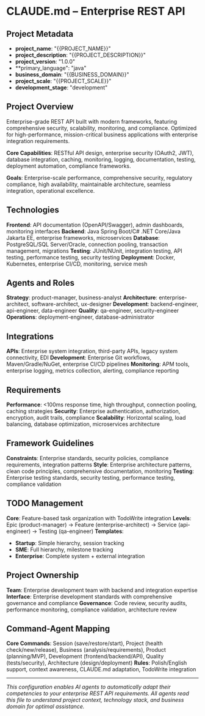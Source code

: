 # CLAUDE.md – Enterprise REST API

## Project Metadata
- **project_name**: "{{PROJECT_NAME}}"
- **project_description**: "{{PROJECT_DESCRIPTION}}"
- **project_version**: "1.0.0"
- **primary_language": "java"
- **business_domain**: "{{BUSINESS_DOMAIN}}"
- **project_scale**: "{{PROJECT_SCALE}}"
- **development_stage**: "development"

## Project Overview
Enterprise-grade REST API built with modern frameworks, featuring comprehensive security, scalability, monitoring, and compliance. Optimized for high-performance, mission-critical business applications with enterprise integration requirements.

**Core Capabilities**: RESTful API design, enterprise security (OAuth2, JWT), database integration, caching, monitoring, logging, documentation, testing, deployment automation, compliance frameworks.

**Goals**: Enterprise-scale performance, comprehensive security, regulatory compliance, high availability, maintainable architecture, seamless integration, operational excellence.

## Technologies
**Frontend**: API documentation (OpenAPI/Swagger), admin dashboards, monitoring interfaces
**Backend**: Java Spring Boot/C# .NET Core/Java Jakarta EE, enterprise frameworks, microservices
**Database**: PostgreSQL/SQL Server/Oracle, connection pooling, transaction management, migrations
**Testing**: JUnit/NUnit, integration testing, API testing, performance testing, security testing
**Deployment**: Docker, Kubernetes, enterprise CI/CD, monitoring, service mesh

## Agents and Roles
**Strategy**: product-manager, business-analyst
**Architecture**: enterprise-architect, software-architect, ux-designer
**Development**: backend-engineer, api-engineer, data-engineer
**Quality**: qa-engineer, security-engineer
**Operations**: deployment-engineer, database-administrator

## Integrations
**APIs**: Enterprise system integration, third-party APIs, legacy system connectivity, EDI
**Development**: Enterprise Git workflows, Maven/Gradle/NuGet, enterprise CI/CD pipelines
**Monitoring**: APM tools, enterprise logging, metrics collection, alerting, compliance reporting

## Requirements
**Performance**: <100ms response time, high throughput, connection pooling, caching strategies
**Security**: Enterprise authentication, authorization, encryption, audit trails, compliance
**Scalability**: Horizontal scaling, load balancing, database optimization, microservices architecture

## Framework Guidelines
**Constraints**: Enterprise standards, security policies, compliance requirements, integration patterns
**Style**: Enterprise architecture patterns, clean code principles, comprehensive documentation, monitoring
**Testing**: Enterprise testing standards, security testing, performance testing, compliance validation

## TODO Management
**Core**: Feature-based task organization with TodoWrite integration
**Levels**: Epic (product-manager) → Feature (enterprise-architect) → Service (api-engineer) → Testing (qa-engineer)
**Templates**:
- **Startup**: Simple hierarchy, session tracking
- **SME**: Full hierarchy, milestone tracking
- **Enterprise**: Complete system + external integration

## Project Ownership
**Team**: Enterprise development team with backend and integration expertise
**Interface**: Enterprise development standards with comprehensive governance and compliance
**Governance**: Code review, security audits, performance monitoring, compliance validation, architecture review

## Command-Agent Mapping
**Core Commands**: Session (save/restore/start), Project (health check/new/release), Business (analysis/requirements), Product (planning/MVP), Development (frontend/backend/API), Quality (tests/security), Architecture (design/deployment)
**Rules**: Polish/English support, context awareness, CLAUDE.md adaptation, TodoWrite integration

---

*This configuration enables AI agents to automatically adapt their competencies to your enterprise REST API requirements. All agents read this file to understand project context, technology stack, and business domain for optimal assistance.*
